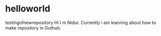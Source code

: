 # helloworld
testingofnewrepository
Hi I m Nidur. Currently i am leanring about how to make repository in Guthub.
